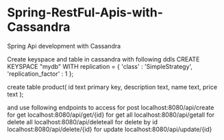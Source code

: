# Spring-RestFul-Apis-with-Cassandra
Spring Api development with Cassandra

Create keyspace and table in cassandra with following ddls
CREATE KEYSPACE "mydb"
WITH replication = {
	'class' : 'SimpleStrategy',
	'replication_factor' : 1
};

create table product(
	id text primary key,
	description text,
	name text,
	price text
);

and use following endpoints to access 
for post 
localhost:8080/api/create
for get
localhost:8080/api/get/{id}
for get all 
localhost:8080/api/getall
for delete all
localhost:8080/api/deleteall
for delete by id 
localhost:8080/api/delete/{id}
for update 
localhost:8080/api/update/{id}

